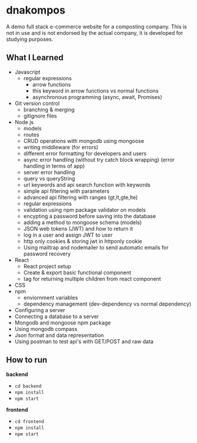 # dnakompos

A demo full stack e-commerce website for a composting company. This is not in
use and is not endorsed by the actual company, it is developed for studying
purposes.

## What I Learned

-   Javascript
    -   regular expressions
        -   arrow functions
        -   this keyword in arrow functions vs normal functions
        -   asynchronous programming (async, await, Promises)
-   Git version control
    -   branching & merging
    -   gitignore files
-   Node js
    -   models
    -   routes
    -   CRUD operations with mongodb using mongoose
    -   writing middleware (for errors)
    -   different error formatting for developers and users
    -   async error handling (without try catch block wrapping) (error handling in terms of app)
    -   server error handling
    -   query vs queryString
    -   url keywords and api search function with keywords
    -   simple api filtering with parameters
    -   advanced api filtering with ranges (gt,lt,gte,lte)
    -   regular expressions
    -   validation using npm package validator on models
    -   encypting a password before saving into the database
    -   adding a method to mongoose schema (models)
    -   JSON web tokens (JWT) and how to return it
    -   log in a user and assign JWT to user
    -   http only cookies & storing jwt in httponly cookie
    -   Using mailtrap and nodemailer to send automatic emails for password recovery
-   React
    -   React project setup
    -   Create & export basic functional component
    -   <Fragment> tag for returning multiple children from react component
-   CSS
-   npm
    -   enviornment variables
    -   dependency management (dev-dependency vs normal dependency)
-   Configuring a server
-   Connecting a database to a server
-   Mongodb and mongoose npm package
-   Using mongodb compass
-   Json format and data representation
-   Using postman to test api's with GET/POST and raw data

## How to run

**backend**

-   `cd backend`
-   `npm install`
-   `npm start`

**frontend**

-   `cd frontend`
-   `npm install`
-   `npm start`
